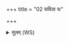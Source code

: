 +++
title = "02 सविता यः"

+++
<details><summary>मूलम् (WS)</summary>

सविता यः सहस्रियः स नो गृहेषु रण्यतु ।  
आ पुष्टमेत्वा वसु ॥ २ ॥
</details>